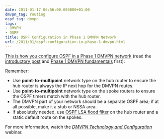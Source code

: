 ```yaml
---
date: 2011-01-17 06:56:00.003000+01:00
dmvpn_tag: routing
ospf_tag: dmvpn
tags:
- DMVPN
- OSPF
title: OSPF Configuration in Phase 1 DMVPN Network
url: /2011/01/ospf-configuration-in-phase-1-dmvpn.html
---
```

[This is how you configure OSPF in a Phase 1 DMVPN network](https://my.ipspace.net/bin/get/DMVPN/2.2%20-%20Routing%20Protocols%20in%20DMVPN%20Phase%201.mp4?doccode=DMVPN) (read the [introductory post](https://blog.ipspace.net/2011/01/sometimes-you-need-to-step-back-and.html) and [Phase 1 DMVPN fundamentals](https://blog.ipspace.net/2011/01/dmvpn-phase-1-fundamentals.html) first):

Remember:

-   Use **point-to-multipoint** network type on the hub router to ensure the hub router is always the IP next hop for the DMVPN routes.
-   Use **point-to-multipoint** network type on the spoke routers to ensure the OSPF timers match with the hub router.
-   The DMVPN part of your network should be a separate OSPF area; if at all possible, make it a stub or NSSA area.
-   If absolutely needed, use [OSPF LSA flood filter](/kb/tag/OSPF/OSPF_Flood_Reduction_Hub_Spoke.html) on the hub router and a static default route on the spokes.

For more information, watch the *[DMVPN Technology and Configuration](http://ipspace.net/DMVPN)* webinar.
